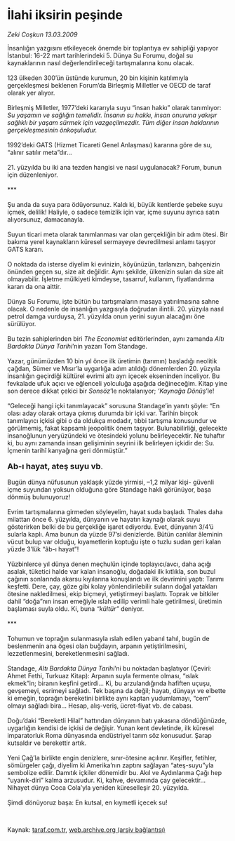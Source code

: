 # İlahi iksirin peşinde

*Zeki Coşkun 13.03.2009*

<div class="taraf_structure_2col_1zq">
<div class="margen_n">



 <p>İnsanlığın yazgısını etkileyecek önemde bir toplantıya ev sahipliği yapıyor İstanbul: 16-22 mart tarihlerindeki 5. Dünya Su Forumu, doğal su kaynaklarının nasıl değerlendirileceği tartışmalarına konu olacak. <br/><br/>123 ülkeden 300’ün üstünde kurumun, 20 bin kişinin katılımıyla gerçekleşmesi beklenen Forum’da Birleşmiş Milletler ve OECD de taraf olarak yer alıyor. <br/><br/>Birleşmiş Milletler, 1977’deki kararıyla suyu “insan hakkı” olarak tanımlıyor: <i>Su yaşamın ve sağlığın temelidir. İnsanın su hakkı, insan onuruna yakışır sağlıklı bir yaşam sürmek için vazgeçilmezdir. Tüm diğer insan haklarının gerçekleşmesinin önkoşuludur.</i> <br/><br/>1992’deki GATS (Hizmet Ticareti Genel Anlaşması) kararına göre de su, “alınır satılır meta”dır... <br/><br/>21. yüzyılda bu iki ana tezden hangisi ve nasıl uygulanacak? Forum, bunun için düzenleniyor. <br/><br/>*** <br/><br/>Şu anda da suya para ödüyorsunuz. Kaldı ki, büyük kentlerde şebeke suyu içmek, delilik! Haliyle, o sadece temizlik için var, içme suyunu ayrıca satın alıyorsunuz, damacanayla. <br/><br/>Suyun ticari meta olarak tanımlanması var olan gerçekliğin bir adım ötesi. Bir bakıma yerel kaynakların küresel sermayeye devredilmesi anlamı taşıyor GATS kararı. <br/><br/>O noktada da isterse diyelim ki evinizin, köyünüzün, tarlanızın, bahçenizin önünden geçen su, size ait değildir. Aynı şekilde, ülkenizin suları da size ait olmayabilir. İşletme mülkiyeti kimdeyse, tasarruf, kullanım, fiyatlandırma kararı da ona aittir. <br/><br/>Dünya Su Forumu, işte bütün bu tartışmaların masaya yatırılmasına sahne olacak. O nedenle de insanlığın yazgısıyla doğrudan ilintili. 20. yüzyıla nasıl petrol damga vurduysa, 21. yüzyılda onun yerini suyun alacağını öne sürülüyor. <br/><br/>Bu tezin sahiplerinden biri <i>The Economist</i> editörlerinden, aynı zamanda <i>Altı Bardakta Dünya Tarihi</i>’nin yazarı Tom Standage. <br/><br/>Yazar, günümüzden 10 bin yıl önce ilk üretimin (tarımın) başladığı neolitik çağdan, Sümer ve Mısır’la uygarlığa adım atıldığı dönemlerden 20. yüzyıla insanlığın geçirdiği kültürel evrimi altı ayrı içecek ekseninden inceliyor. Bu fevkalade ufuk açıcı ve eğlenceli yolculuğa aşağıda değineceğim. Kitap yine son derece dikkat çekici bir <i>Sonsöz</i>’le noktalanıyor; <i>‘Kaynağa Dönüş</i>’le! <br/><br/>“Geleceği hangi içki tanımlayacak” sorusuna Standage’in yanıtı şöyle: “En olası aday olarak ortaya çıkmış durumda bir içki var. Tarihin birçok tanımlayıcı içkisi gibi o da oldukça modadır, tıbbi tartışma konusundur ve görülmemiş, fakat kapsamlı jeopolitik önem taşıyor. Bulunabilirliği, gelecekte insanoğlunun yeryüzündeki ve ötesindeki yolunu belirleyecektir. Ne tuhaftır ki, bu aynı zamanda insan gelişiminin seyrini ilk belirleyen içkidir de: Su. İçmenin tarihî kanyağına geri dönmüştür.” <b><br/><br/><font size="4">Ab-ı hayat, ateş suyu vb</font></b><font size="4">.</font> <br/><br/>Bugün dünya nüfusunun yaklaşık yüzde yirmisi, –1,2 milyar kişi- güvenli içme suyundan yoksun olduğuna göre Standage haklı görünüyor, başa dönmüş bulunuyoruz! <br/><br/>Evrim tartışmalarına girmeden söyleyelim, hayat suda başladı. Thales daha milattan önce 6. yüzyılda, dünyanın ve hayatın kaynağı olarak suyu gösterirken belki de bu gerçekliğe işaret ediyordu. Evet, dünyanın 3/4’ü sularla kaplı. Ama bunun da yüzde 97’si denizlerde. Bütün canlılar âleminin vücut bulup var olduğu, kıyametlerin koptuğu işte o tuzlu sudan geri kalan yüzde 3’lük “âb-ı hayat”! <br/><br/>Yüzbinlerce yıl dünya denen meçhulün içinde toplayıcı/avcı, daha açığı asalak, tüketici halde var kalan insanoğlu, doğadaki ilk kıtlıkla, son buzul çağının sonlarında akarsu kıyılarına konuşlandı ve ilk devrimini yaptı: Tarımı keşfetti. Dere, çay, göze gibi kolay yönlendirilebilir suların doğal yatakları ötesine nakledilmesi, ekip biçmeyi, yetiştirmeyi başlattı. Toprak ve bitkiler dahil “doğa”nın insan emeğiyle ıslah edilip verimli hale getirilmesi, üretimin başlaması suyla oldu. Ki, buna <i>“kültür”</i> deniyor. <br/><br/>*** <br/><br/>Tohumun ve toprağın sulanmasıyla ıslah edilen yabanıl tahıl, bugün de beslenmenin ana ögesi olan buğdayın, arpanın yetiştirilmesini, lezzetlenmesini, bereketlenmesini sağladı. <br/><br/>Standage, <i>Altı Bardakta Dünya Tarihi</i>’ni bu noktadan başlatıyor (Çeviri: Ahmet Fethi, Turkuaz Kitap): Arpanın suyla fermente olması, “ıslak ekmek”in; biranın keşfini getirdi... Ki, bu arzulandığında hafiften uçuşu, gevşemeyi, esrimeyi sağladı. Tek başına da değil; hayatı, dünyayı ve elbette ki emeğin, toprağın bereketini birlikte aynı kaptan yudumlamayı, “cem” olmayı sağladı bira... Hesap, alış-veriş, ücret-fiyat vb. de cabası. <br/><br/>Doğu’daki “Bereketli Hilal” hattından dünyanın batı yakasına döndüğünüzde, uygarlığın kendisi de içkisi de değişir. Yunan kent devletinde, ilk küresel imparatorluk Roma dünyasında endüstriyel tarım söz konusudur. Şarap kutsaldır ve berekettir artık. <br/><br/>Yeni Çağ’la birlikte engin denizlere, sınır-ötesine açılınır. Keşifler, fetihler, sömürgeler çağı, diyelim ki Amerika’nın zaptını sağlayan “ateş-suyu”yla sembolize edilir. Damıtık içkiler dönemidir bu. Akıl ve Aydınlanma Çağı hep “uyanık-diri” kalma arzusudur. Ki, kahve, devamında çay gelecektir... Nihayet dünya Coca Cola’yla yeniden küreselleşir 20. yüzyılda. <br/><br/>Şimdi dönüyoruz başa: En kutsal, en kıymetli içecek su!</p>

<br/>


<div id="taraf_not">
</div>

</div>


</div>

Kaynak: [taraf.com.tr](http://www.taraf.com.tr:80/makale/4472.htm), [web.archive.org (arşiv bağlantısı)](http://web.archive.org/web/20090331212609/http://www.taraf.com.tr:80/makale/4472.htm)
